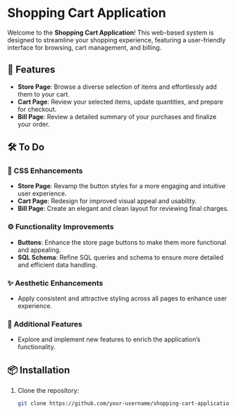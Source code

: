 # Shopping Cart Application

Welcome to the **Shopping Cart Application**! This web-based system is designed to streamline your shopping experience, featuring a user-friendly interface for browsing, cart management, and billing.

## 🚀 Features

- **Store Page**: Browse a diverse selection of items and effortlessly add them to your cart.
- **Cart Page**: Review your selected items, update quantities, and prepare for checkout.
- **Bill Page**: Review a detailed summary of your purchases and finalize your order.

## 🛠️ To Do

### 🎨 CSS Enhancements

- **Store Page**: Revamp the button styles for a more engaging and intuitive user experience.
- **Cart Page**: Redesign for improved visual appeal and usability.
- **Bill Page**: Create an elegant and clean layout for reviewing final charges.

### ⚙️ Functionality Improvements

- **Buttons**: Enhance the store page buttons to make them more functional and appealing.
- **SQL Schema**: Refine SQL queries and schema to ensure more detailed and efficient data handling.

### ✨ Aesthetic Enhancements

- Apply consistent and attractive styling across all pages to enhance user experience.

### 🔧 Additional Features

- Explore and implement new features to enrich the application’s functionality.

## 📦 Installation

1. Clone the repository:
   ```bash
   git clone https://github.com/your-username/shopping-cart-application.git

